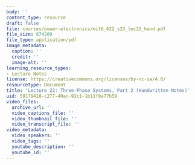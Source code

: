```yaml
---
body: ''
content_type: resource
draft: false
file: courses/power-electronics/mit6_622_s23_lec22_hand.pdf
file_size: 874209
file_type: application/pdf
image_metadata:
  caption: ''
  credit: ''
  image-alt: ''
learning_resource_types:
- Lecture Notes
license: https://creativecommons.org/licenses/by-nc-sa/4.0/
resourcetype: Document
title: 'Lecture 22: Three-Phase Systems, Part 2 (Handwritten Notes)'
uid: 59179418-c277-40ac-92c1-1b11f8a77b59
video_files:
  archive_url: ''
  video_captions_file: ''
  video_thumbnail_file: ''
  video_transcript_file: ''
video_metadata:
  video_speakers: ''
  video_tags: ''
  youtube_description: ''
  youtube_id: ''
---
```


